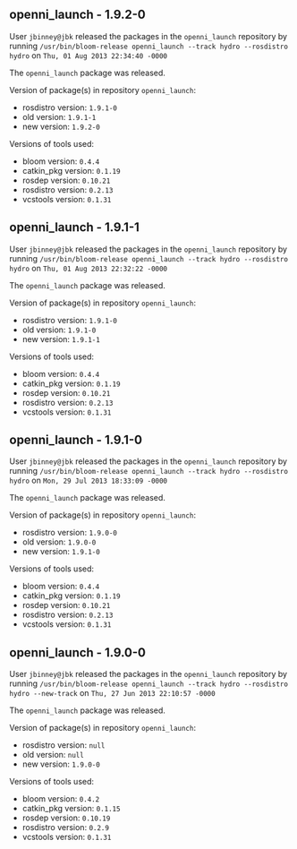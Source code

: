 ## openni_launch - 1.9.2-0

User `jbinney@jbk` released the packages in the `openni_launch` repository by running `/usr/bin/bloom-release openni_launch --track hydro --rosdistro hydro` on `Thu, 01 Aug 2013 22:34:40 -0000`

The `openni_launch` package was released.

Version of package(s) in repository `openni_launch`:
- rosdistro version: `1.9.1-0`
- old version: `1.9.1-1`
- new version: `1.9.2-0`

Versions of tools used:
- bloom version: `0.4.4`
- catkin_pkg version: `0.1.19`
- rosdep version: `0.10.21`
- rosdistro version: `0.2.13`
- vcstools version: `0.1.31`


## openni_launch - 1.9.1-1

User `jbinney@jbk` released the packages in the `openni_launch` repository by running `/usr/bin/bloom-release openni_launch --track hydro --rosdistro hydro` on `Thu, 01 Aug 2013 22:32:22 -0000`

The `openni_launch` package was released.

Version of package(s) in repository `openni_launch`:
- rosdistro version: `1.9.1-0`
- old version: `1.9.1-0`
- new version: `1.9.1-1`

Versions of tools used:
- bloom version: `0.4.4`
- catkin_pkg version: `0.1.19`
- rosdep version: `0.10.21`
- rosdistro version: `0.2.13`
- vcstools version: `0.1.31`


## openni_launch - 1.9.1-0

User `jbinney@jbk` released the packages in the `openni_launch` repository by running `/usr/bin/bloom-release openni_launch --track hydro --rosdistro hydro` on `Mon, 29 Jul 2013 18:33:09 -0000`

The `openni_launch` package was released.

Version of package(s) in repository `openni_launch`:
- rosdistro version: `1.9.0-0`
- old version: `1.9.0-0`
- new version: `1.9.1-0`

Versions of tools used:
- bloom version: `0.4.4`
- catkin_pkg version: `0.1.19`
- rosdep version: `0.10.21`
- rosdistro version: `0.2.13`
- vcstools version: `0.1.31`


## openni_launch - 1.9.0-0

User `jbinney@jbk` released the packages in the `openni_launch` repository by running `/usr/bin/bloom-release openni_launch --track hydro --rosdistro hydro --new-track` on `Thu, 27 Jun 2013 22:10:57 -0000`

The `openni_launch` package was released.

Version of package(s) in repository `openni_launch`:
- rosdistro version: `null`
- old version: `null`
- new version: `1.9.0-0`

Versions of tools used:
- bloom version: `0.4.2`
- catkin_pkg version: `0.1.15`
- rosdep version: `0.10.19`
- rosdistro version: `0.2.9`
- vcstools version: `0.1.31`



